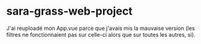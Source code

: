 # sara-grass-web-project

J'ai reuploadé mon App.vue parce que j'avais mis la mauvaise version (les filtres ne fonctionnaient pas sur celle-ci alors que sur toutes les autres, si).
